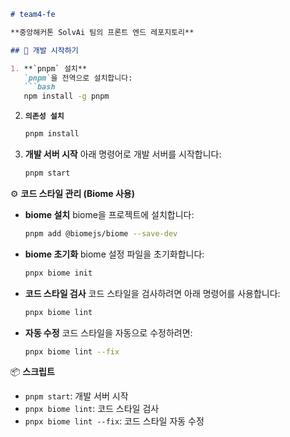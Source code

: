 ````markdown
# team4-fe

**중앙해커톤 SolvAi 팀의 프론트 엔드 레포지토리**

## 🚀 개발 시작하기

1. **`pnpm` 설치**  
   `pnpm`을 전역으로 설치합니다:
   ```bash
   npm install -g pnpm
````

2. **`의존성 설치`**

   ```bash
   pnpm install
   ```

3. **개발 서버 시작**
   아래 명령어로 개발 서버를 시작합니다:

   ```bash
   pnpm start
   ```

⚙️ **코드 스타일 관리 (Biome 사용)**

* **biome 설치**
  biome을 프로젝트에 설치합니다:

  ```bash
  pnpm add @biomejs/biome --save-dev
  ```

* **biome 초기화**
  biome 설정 파일을 초기화합니다:

  ```bash
  pnpx biome init
  ```

* **코드 스타일 검사**
  코드 스타일을 검사하려면 아래 명령어를 사용합니다:

  ```bash
  pnpx biome lint
  ```

* **자동 수정**
  코드 스타일을 자동으로 수정하려면:

  ```bash
  pnpx biome lint --fix
  ```

📦 **스크립트**

* `pnpm start`: 개발 서버 시작
* `pnpx biome lint`: 코드 스타일 검사
* `pnpx biome lint --fix`: 코드 스타일 자동 수정

```
```
